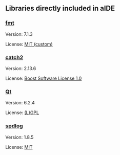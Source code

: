 ## Libraries directly included in aIDE

### [fmt](https://github.com/fmtlib/fmt/)

Version: 7.1.3

License: [MIT (custom)](https://github.com/fmtlib/fmt/blob/7.1.3/LICENSE.rst)

### [catch2](https://github.com/catchorg/Catch2/)

Version: 2.13.6

License: [Boost Software License 1.0](https://github.com/catchorg/Catch2/blob/v2.13.6/LICENSE.txt)

### [Qt](https://www.qt.io/)

Version: 6.2.4

License: [(L)GPL](https://www.qt.io/licensing/)

### [spdlog](https://github.com/gabime/spdlog/)

Version: 1.8.5

License: [MIT](https://github.com/gabime/spdlog/blob/v1.8.5/LICENSE)


